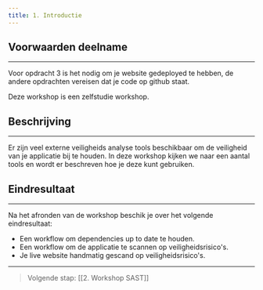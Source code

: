 ```yaml
---
title: 1. Introductie
---
```

## Voorwaarden deelname
---
Voor opdracht 3 is het nodig om je website gedeployed te hebben, de andere opdrachten vereisen dat je code op github staat.

Deze workshop is een zelfstudie workshop.
## Beschrijving
---
Er zijn veel externe veiligheids analyse tools beschikbaar om de veiligheid van je applicatie bij te houden. In deze workshop kijken we naar een aantal tools en wordt er beschreven hoe je deze kunt gebruiken.
## Eindresultaat
---
Na het afronden van de workshop beschik je over het volgende eindresultaat:

- Een workflow om dependencies up to date te houden.
- Een workflow om de applicatie te scannen op veiligheidsrisico's.
- Je live website handmatig gescand op veiligheidsrisico's.

---
> Volgende stap: [[2. Workshop SAST]]